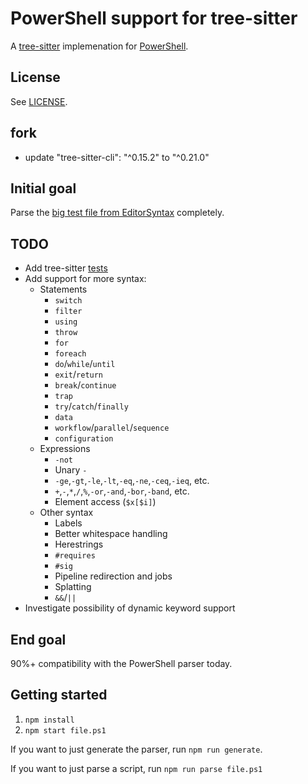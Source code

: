 # PowerShell support for tree-sitter

A [tree-sitter](http://tree-sitter.github.io/tree-sitter/)
implemenation for [PowerShell](https://github.com/PowerShell/PowerShell).

## License

See [LICENSE](LICENSE).

## fork

- update "tree-sitter-cli": "^0.15.2" to "^0.21.0"

## Initial goal

Parse the [big test file from EditorSyntax](https://github.com/PowerShell/EditorSyntax/blob/master/examples/TheBigTestFile.ps1) completely.

## TODO

- Add tree-sitter [tests](https://tree-sitter.github.io/tree-sitter/creating-parsers#writing-unit-tests)
- Add support for more syntax:
    + Statements
        * `switch`
        * `filter`
        * `using`
        * `throw`
        * `for`
        * `foreach`
        * `do`/`while`/`until`
        * `exit`/`return`
        * `break`/`continue`
        * `trap`
        * `try`/`catch`/`finally`
        * `data`
        * `workflow`/`parallel`/`sequence`
        * `configuration`
    + Expressions
        * `-not`
        * Unary `-`
        * `-ge`,`-gt`,`-le`,`-lt`,`-eq`,`-ne`,`-ceq`,`-ieq`, etc.
        * `+`,`-`,`*`,`/`,`%`,`-or`,`-and`,`-bor`,`-band`, etc.
        * Element access (`$x[$i]`)
    + Other syntax
        * Labels
        * Better whitespace handling
        * Herestrings
        * `#requires`
        * `#sig`
        * Pipeline redirection and jobs
        * Splatting
        * `&&`/`||`
- Investigate possibility of dynamic keyword support
        

## End goal

90%+ compatibility with the PowerShell parser today.

## Getting started

1. `npm install`
1. `npm start file.ps1`

If you want to just generate the parser, run `npm run generate`.

If you want to just parse a script, run `npm run parse file.ps1`
